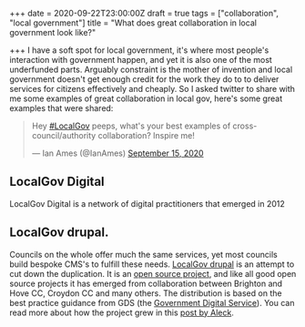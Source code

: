 +++
date = 2020-09-22T23:00:00Z
draft = true
tags = ["collaboration", "local government"]
title = "What does great collaboration in local government look like?"

+++
I have a soft spot for local government, it's where most people's interaction with government happen, and yet it is also one of the most underfunded parts. Arguably constraint is the mother of invention and local government doesn't get enough credit for the work they do to to deliver services for citizens effectively and cheaply. So I asked twitter to share with me some examples of great collaboration in local gov, here's some great examples that were shared:

<blockquote class="twitter-tweet"><p lang="en" dir="ltr">Hey <a href="https://twitter.com/hashtag/LocalGov?src=hash&amp;ref_src=twsrc%5Etfw">#LocalGov</a> peeps, what&#39;s your best examples of cross-council/authority collaboration? Inspire me!</p>&mdash; Ian Ames (@IanAmes) <a href="https://twitter.com/IanAmes/status/1305868967332974596?ref_src=twsrc%5Etfw">September 15, 2020</a></blockquote> <script async src="https://platform.twitter.com/widgets.js" charset="utf-8"></script>

## LocalGov Digital

LocalGov Digital is a network of digital practitioners that emerged in 2012

## LocalGov drupal.

Councils on the whole offer much the same services, yet most councils build bespoke CMS's to fulfill these needs. [LocalGov drupal](https://twitter.com/LocalGovDrupal) is an attempt to cut down the duplication. It is an [open source project](https://github.com/localgovdrupal), and like all good open source projects it has emerged from collaboration between Brighton and Hove CC, Croydon CC and many others. The distribution is based on the best practice guidance from GDS (the [Government Digital Service](https://www.gov.uk/service-manual)). You can read more about how the project grew in this [post by Aleck](https://medium.com/miggle/localgov-drupal-finally-happened-80bf0d7f895b).